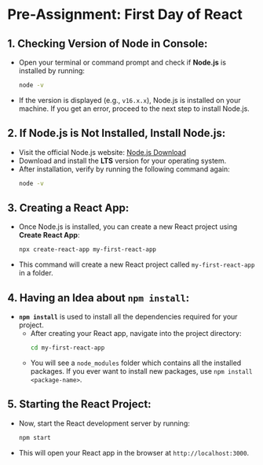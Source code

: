 
# Pre-Assignment: First Day of React

## 1. Checking Version of Node in Console:
- Open your terminal or command prompt and check if **Node.js** is installed by running:
  ```bash
  node -v
  ```
- If the version is displayed (e.g., `v16.x.x`), Node.js is installed on your machine. If you get an error, proceed to the next step to install Node.js.

## 2. If Node.js is Not Installed, Install Node.js:
- Visit the official Node.js website: [Node.js Download](https://nodejs.org/)
- Download and install the **LTS** version for your operating system.
- After installation, verify by running the following command again:
  ```bash
  node -v
  ```

## 3. Creating a React App:
- Once Node.js is installed, you can create a new React project using **Create React App**:
  ```bash
  npx create-react-app my-first-react-app
  ```
- This command will create a new React project called `my-first-react-app` in a folder.

## 4. Having an Idea about `npm install`:
- **`npm install`** is used to install all the dependencies required for your project.
  - After creating your React app, navigate into the project directory:
    ```bash
    cd my-first-react-app
    ```
  - You will see a `node_modules` folder which contains all the installed packages. If you ever want to install new packages, use `npm install <package-name>`.

## 5. Starting the React Project:
- Now, start the React development server by running:
  ```bash
  npm start
  ```
- This will open your React app in the browser at `http://localhost:3000`.
